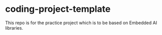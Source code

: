 # coding-project-template
This repo is for the practice project which is to be based on Embedded AI libraries. 

